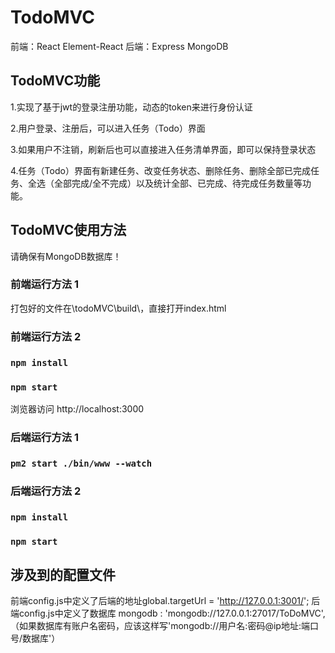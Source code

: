 # TodoMVC
前端：React Element-React 
后端：Express MongoDB

## TodoMVC功能
1.实现了基于jwt的登录注册功能，动态的token来进行身份认证

2.用户登录、注册后，可以进入任务（Todo）界面

3.如果用户不注销，刷新后也可以直接进入任务清单界面，即可以保持登录状态

4.任务（Todo）界面有新建任务、改变任务状态、删除任务、删除全部已完成任务、全选（全部完成/全不完成）以及统计全部、已完成、待完成任务数量等功能。


## TodoMVC使用方法
请确保有MongoDB数据库！

### 前端运行方法 1

打包好的文件在\todoMVC\build\，直接打开index.html

### 前端运行方法 2
### `npm install`
### `npm start`
浏览器访问 http://localhost:3000

### 后端运行方法 1
### `pm2 start ./bin/www --watch`

### 后端运行方法 2
### `npm install`
### `npm start`

## 涉及到的配置文件
前端config.js中定义了后端的地址global.targetUrl = 'http://127.0.0.1:3001/';
后端config.js中定义了数据库 mongodb : 'mongodb://127.0.0.1:27017/ToDoMVC',（如果数据库有账户名密码，应该这样写'mongodb://用户名:密码@ip地址:端口号/数据库'）
